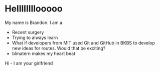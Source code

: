 Hellllllllooooo
=============


My name is Brandon. I am a

* Recent surgery
* Trying to always learn
* What if developers from MIT used Git and GitHub in BKBS to develop new ideas for routes. Would that be exciting?
* blmatern makes my heart beat

Hi - I am your girlfriend